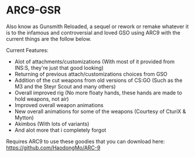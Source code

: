 # ARC9-GSR
Also know as Gunsmith Reloaded, a sequel or rework or remake whatever it is to the infamous and controversial and loved GSO using ARC9 with the current things are the follow below.

Current Features:
- Alot of attachments/customizations (With most of it provided from INS:S, they're just that good looking)
- Returning of previous attach/customizations choices from GSO
- Addition of the cut weapons from old versions of CS:GO (Such as the M3 and the Steyr Scout and many others)
- Overall improved rig (No more floaty hands, these hands are made to hold weapons, not air)
- Improved overall weapon animations
- New overall animations for some of the weapons (Courtesy of CturiX & Mytton)
- Akimbos (With lots of variants)
- And alot more that i completely forgot

Requires ARC9 to use these goodies that you can download here:
https://github.com/HaodongMo/ARC-9
